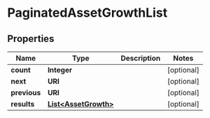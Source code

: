 

# PaginatedAssetGrowthList


## Properties

Name | Type | Description | Notes
------------ | ------------- | ------------- | -------------
**count** | **Integer** |  |  [optional]
**next** | **URI** |  |  [optional]
**previous** | **URI** |  |  [optional]
**results** | [**List&lt;AssetGrowth&gt;**](AssetGrowth.md) |  |  [optional]



